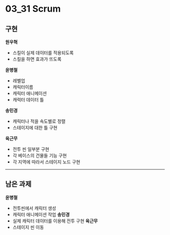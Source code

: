 

# 03_31 Scrum
## 구현

**원우혁**
  - 스킬이 실제 데이터를 적용되도록
  - 스킬을 하면 효과가 뜨도록


**윤병철**
  - 레벨업
  - 캐릭터이름
  - 캐릭터 애니메이션
  - 캐럭터 데이터 틀

**송민경**
  - 캐릭터나 적을 속도별로 정렬
  - 스테이지에 대한 틀 구현



**육근무**
  - 전투 씬 일부분 구현
  - 각 베이스의 건물들 기능 구현
  - 각 지역에 따라서 스테이지 노드 구현


* * *
## 남은 과제
**윤병철**
  - 전투씬에서 캐릭터 생성
  - 캐릭터 애니메이션 작업
**송민경**
  - 실제 캐릭터 데이터를 이용해 전투 구현
**육근무**
  - 스테이지 씬 이동
